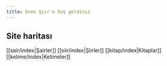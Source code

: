 ```yaml
---
title: Enes Şiir'e hoş geldiniz
---
```

## Site haritası
[[sair/index|Şairler]]
[[siir/index|Şiirler]]
[[kitap/index|Kitaplar]]
[[kelime/index|Kelimeler]]